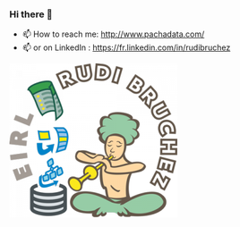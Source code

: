 ### Hi there 👋

- 📫 How to reach me: http://www.pachadata.com/
- 📫 or on LinkedIn : https://fr.linkedin.com/in/rudibruchez

![](./logo_rudi_bruchez-300x276.png)

<!--
**rudi-bruchez/rudi-bruchez** is a ✨ _special_ ✨ repository because its `README.md` (this file) appears on your GitHub profile.

Here are some ideas to get you started:

- 🔭 I’m currently working on ...
- 🌱 I’m currently learning ...
- 👯 I’m looking to collaborate on ...
- 🤔 I’m looking for help with ...
- 💬 Ask me about ...
- 📫 How to reach me: ...
- 😄 Pronouns: ...
- ⚡ Fun fact: ...
-->
